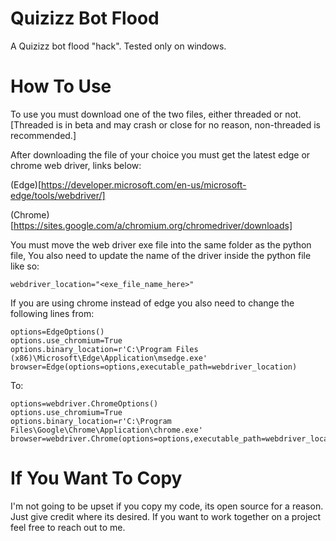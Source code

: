 # Quizizz Bot Flood
A Quizizz bot flood "hack". Tested only on windows.

# How To Use
To use you must download one of the two files, either threaded or not.
[Threaded is in beta and may crash or close for no reason, non-threaded is recommended.]


After downloading the file of your choice you must get the latest edge or chrome web driver, links below:

(Edge)[https://developer.microsoft.com/en-us/microsoft-edge/tools/webdriver/]

(Chrome)[https://sites.google.com/a/chromium.org/chromedriver/downloads]

You must move the web driver exe file into the same folder as the python file, You also need to update the name of the driver inside the python file like so:
```
webdriver_location="<exe_file_name_here>"
```

If you are using chrome instead of edge you also need to change the following lines from:
```
options=EdgeOptions()
options.use_chromium=True
options.binary_location=r'C:\Program Files (x86)\Microsoft\Edge\Application\msedge.exe'
browser=Edge(options=options,executable_path=webdriver_location)
```
To:
```
options=webdriver.ChromeOptions()
options.use_chromium=True
options.binary_location=r'C:\Program Files\Google\Chrome\Application\chrome.exe'
browser=webdriver.Chrome(options=options,executable_path=webdriver_location)
```

# If You Want To Copy
I'm not going to be upset if you copy my code, its open source for a reason. Just give credit where its desired. If you want to work together on a project feel free to reach out to me.
